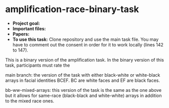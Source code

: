 # amplification-race-binary-task

- **Project goal:** 
- **Important files:** 
- **Papers:** 
- **To use this task:** Clone repository and use the main task file. You may have to comment out the consent in order for it to work locally (lines 142 to 147).

This is a binary version of the amplification task. In the binary version of this task, participants must rate the 

main branch: the version of the task with either black-white or white-black arrays in facial identities BCEF. BC are white faces and EF are black faces.

bb-ww-mixed-arrays: this version of the task is the same as the one above but it allows for same-race (black-black and white-white) arrays in addition to the mixed race ones.
